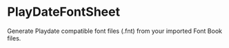 # PlayDateFontSheet
Generate Playdate compatible font files (.fnt) from your imported Font Book files.
